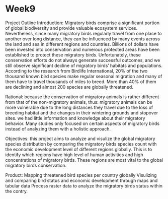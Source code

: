 # Week9
Project Outline
Introduction: Migratory birds comprise a significant portion of global biodiversity and provide valuable ecosystem services. Nevertheless, since many migratory birds regularly travel from one place to another over long distance, they can be influenced by many events across the land and sea in different regions and countries. Billions of dollars have been invested into conservation and numerous protected areas have been established to protect these migratory birds. Unfortunately, these conservation efforts do not always generate successful outcomes, and we still observe significant decline of migratory birds’ habitats and populations. According to the research from Birdlife International, 20% of the two thousand known bird species make regular seasonal migration and many of them have to travel thousands of miles to breed. More than 40% of them are declining and almost 200 species are globally threatened. 
 
Rational: because the conservation of migratory animals is rather different from that of the non-migratory animals, thus: 
migratory animals can be more vulnerable due to the long distances they travel due to  the loss of breeding habitat and the changes in their wintering grounds and stopover sites. 
we had little information and knowledge about their migratory behavior. 
Many studies only focused on certain aspects of migratory birds instead of analyzing them with a holistic approach. 
 
Objectives: this project aims to analyze and visulize the global migratory species distribution by comparing the migratory birds species count with the economic development level of different regions globally. This is to identify which regions have high level of human activities and high concentrations of migratory birds. These regions are most vital to the global migratory birds conservation. 
 
Product:
Mapping threatened bird species per country globally
Visulizing and comparing bird status and economic development through maps and tabular data
Process raster data to analyze the migratory birds status within the contry.
